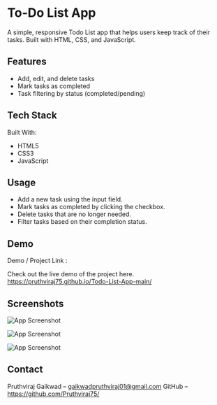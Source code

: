 
# To-Do List App

A simple, responsive Todo List app that helps users keep track of their tasks. Built with HTML, CSS, and JavaScript.

## Features

- Add, edit, and delete tasks
- Mark tasks as completed
- Task filtering by status (completed/pending)



## Tech Stack

Built With:

- HTML5  
- CSS3  
- JavaScript  

## Usage

- Add a new task using the input field.
- Mark tasks as completed by clicking the checkbox.
- Delete tasks that are no longer needed.
- Filter tasks based on their completion status.


## Demo

Demo / Project Link :

Check out the live demo of the project here.  
https://pruthviraj75.github.io/Todo-List-App-main/
## Screenshots

![App Screenshot](https://i.imgur.com/avKWtvh.png)

![App Screenshot](https://i.imgur.com/zOhVydF.png)

![App Screenshot](https://i.imgur.com/Jdd1zGY.png)

## Contact

Pruthviraj Gaikwad – gaikwadpruthviraj01@gmail.com
GitHub – https://github.com/Pruthviraj75/